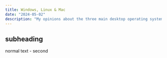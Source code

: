 ```yaml
---
title: Windows, Linux & Mac 
date: "2024-05-02"
description: "My opinions about the three main desktop operating systems"
---
```


## subheading

normal text - second